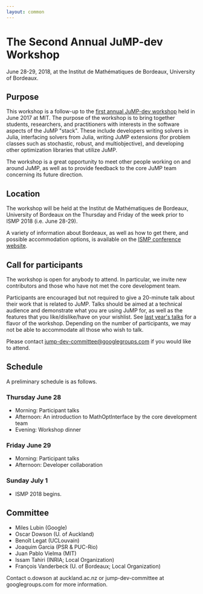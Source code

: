 ```yaml
---
layout: common
---
```


# The Second Annual JuMP-dev Workshop

June 28-29, 2018, at the Institut de Mathématiques de Bordeaux, University of Bordeaux.

## Purpose

This workshop is a follow-up to the [first annual JuMP-dev workshop](/meetings/mit2017/) held in June 2017 at MIT. The purpose of the workshop is to bring together students, researchers, and practitioners with interests in the software aspects of the JuMP "stack". These include developers writing solvers in Julia, interfacing solvers from Julia, writing JuMP extensions (for problem classes such as stochastic, robust, and multiobjective), and developing other optimization libraries that utilize JuMP.

The workshop is a great opportunity to meet other people working on and around JuMP, as well as to provide feedback to the core JuMP team concerning its future direction.

## Location

The workshop will be held at the Institut de Mathématiques de Bordeaux, University of Bordeaux on the Thursday and Friday of the week prior to ISMP 2018 (i.e. June 28-29).

A variety of information about Bordeaux, as well as how to get there, and possible accommodation options, is available on the [ISMP conference website](https://ismp2018.sciencesconf.org).

## Call for participants

The workshop is open for anybody to attend. In particular, we invite new contributors and those who have not met the core development team.

Participants are encouraged but not required to give a 20-minute talk about their work that is related to JuMP. Talks should be aimed at a technical audience and demonstrate what you are using JuMP for, as well as the features that you like/dislike/have on your wishlist. See [last year's talks](https://www.youtube.com/watch?v=esOe5saQRKY&list=PLzK_rUGmc3o6EwPOCUCvBAbMJeYBS8PyY) for a flavor of the workshop. Depending on the number of participants, we may not be able to accommodate all those who wish to talk.


Please contact jump-dev-committee@googlegroups.com if you would like to attend.

## Schedule

A preliminary schedule is as follows.

### Thursday June 28

 - Morning: Participant talks
 - Afternoon: An introduction to MathOptInterface by the core development team
 - Evening: Workshop dinner

### Friday June 29

 - Morning: Participant talks
 - Afternoon: Developer collaboration

### Sunday July 1

 - ISMP 2018 begins.

## Committee

- Miles Lubin (Google)
- Oscar Dowson (U. of Auckland)
- Benoît Legat (UCLouvain)
- Joaquim Garcia (PSR & PUC-Rio)
- Juan Pablo Vielma (MIT)
- Issam Tahiri (INRIA; Local Organization)
- François Vanderbeck (U. of Bordeaux; Local Organization)

Contact o.dowson at auckland.ac.nz or jump-dev-committee at googlegroups.com for more information.
